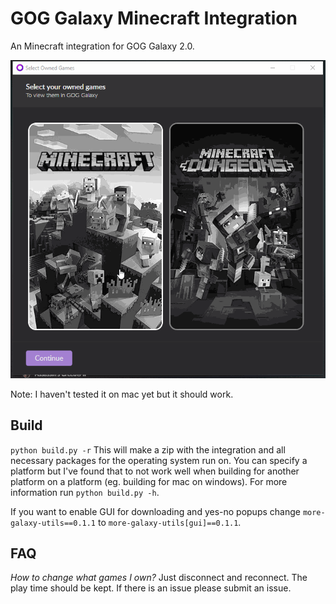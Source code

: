 # GOG Galaxy Minecraft Integration

An Minecraft integration for GOG Galaxy 2.0.

![example](example.gif)

Note: I haven't tested it on mac yet but it should work.

## Build

`python build.py -r` This will make a zip with the integration and all necessary packages for the operating system run on. You can specify a platform but I've found that to not work well when building for another platform on a platform (eg. building for mac on windows). For more information run `python build.py -h`.

If you want to enable GUI for downloading and yes-no popups change `more-galaxy-utils==0.1.1` to `more-galaxy-utils[gui]==0.1.1`.

## FAQ

_How to change what games I own?_ Just disconnect and reconnect. The play time should be kept. If there is an issue please submit an issue.
